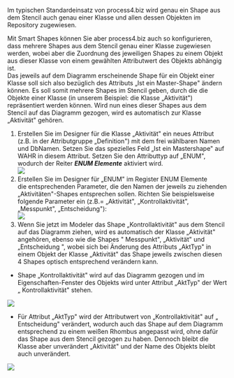 

Im typischen Standardeinsatz von process4.biz wird genau ein Shape aus
dem Stencil auch genau einer Klasse und allen dessen Objekten im
Repository zugewiesen.

Mit Smart Shapes können Sie aber process4.biz auch so konfigurieren,
dass mehrere Shapes aus dem Stencil genau einer Klasse zugewiesen
werden, wobei aber die Zuordnung des jeweiligen Shapes zu einem Objekt
aus dieser Klasse von einem gewählten Attributwert des Objekts abhängig
ist.  
Das jeweils auf dem Diagramm erscheinende Shape für ein Objekt einer
Klasse soll sich also bezüglich des Attributs „Ist ein Master-Shape"
ändern können. Es soll somit mehrere Shapes im Stencil geben, durch die
die Objekte einer Klasse (in unserem Beispiel: die Klasse „Aktivität")
repräsentiert werden können. Wird nun eines dieser Shapes aus dem
Stencil auf das Diagramm gezogen, wird es automatisch zur Klasse
„Aktivität" gehören.

1.  Erstellen Sie im Designer für die Klasse „Aktivität" ein neues
    Attribut (z.B. in der Attributgruppe „Definition") mit dem frei
    wählbaren Namen und DbNamen. Setzen Sie das spezielles Feld „Ist ein
    Mastershape" auf WAHR in diesem Attribut. Setzen Sie den Attributtyp
    auf „ENUM", wodurch der Reiter ***ENUM Elemente*** aktiviert wird.  
    ![](//images.ctfassets.net/utx1h0gfm1om/1p0oXLCXoYIEisGm8sCwuA/070bd9f47167bd6bc10ab62f5e10b149/1018541.png)
2.  Erstellen Sie im Designer für „ENUM" im Register ENUM Elemente
    die entsprechenden Parameter, die den Namen der jeweils zu ziehenden
    „Aktivitäten"-Shapes entsprechen sollen. Richten Sie beispielsweise
    folgende Parameter ein (z.B.= „Aktivität", „Kontrollaktivität",
    „Messpunkt", „Entscheidung"):  
    ![](//images.ctfassets.net/utx1h0gfm1om/4px520Zm5OQwESqkiA8gce/38206ae530823f9cd5cc728ec6484655/1018537.png)
3.  Wenn Sie jetzt im Modeler das Shape „Kontrollaktivität" aus dem
    Stencil auf das Diagramm ziehen, wird es automatisch der Klasse
    „Aktivität" angehören, ebenso wie die Shapes " Messpunkt",
    „Aktivität" und „Entscheidung ", wobei sich bei Änderung des
    Attributs „AktTyp" in einem Objekt der Klasse „Aktivität" das Shape
    jeweils zwischen diesen 4 Shapes optisch entsprechend verändern
    kann. 

-   Shape „Kontrollaktivität" wird auf das Diagramm gezogen und im
    Eigenschaften-Fenster des Objekts wird unter Attribut „AktTyp" der
    Wert „ Kontrollaktivität" stehen.

![](//images.ctfassets.net/utx1h0gfm1om/1jsxgFlCkOkKi2aI8wAaKK/c45d9716fb6f0597ae5fbd0af04cc53e/1018548.png)  
  

-   Für Attribut „AktTyp" wird der Attributwert von „Kontrollaktivität"
    auf „ Entscheidung" verändert, wodurch auch das Shape auf dem
    Diagramm entsprechend zu einem weißen Rhombus angepasst wird, ohne
    dafür das Shape aus dem Stencil gezogen zu haben. Dennoch bleibt die
    Klasse aber unverändert „Aktivität" und der Name des Objekts bleibt
    auch unverändert.

![](//images.ctfassets.net/utx1h0gfm1om/6s45KvMsSIUS4mG8A220wU/bbc7f00d9c6745b57458a4506fb03b0b/1018545.png)

